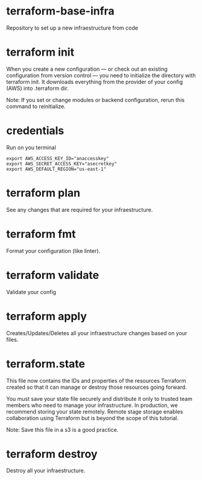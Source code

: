 # terraform-base-infra
Repository to set up a new infraestructure from code

# terraform init
When you create a new configuration — or check out an existing configuration from version control — you need to initialize the directory with terraform init.
It downloads everything from the provider of your config (AWS) into .terraform dir.

Note: If you set or change modules or backend configuration, rerun this command to reinitialize.

# credentials
Run on you terminal
```
export AWS_ACCESS_KEY_ID="anaccesskey"
export AWS_SECRET_ACCESS_KEY="asecretkey"
export AWS_DEFAULT_REGION="us-east-1"
```

# terraform plan
See any changes that are required for your infraestructure.

# terraform fmt
Format your configuration (like linter).

# terraform validate
Validate your config

# terraform apply
Creates/Updates/Deletes all your infraestructure changes based on your files.

# terraform.state
This file now contains the IDs and properties of the resources Terraform created so that it can manage or destroy those resources going forward.

You must save your state file securely and distribute it only to trusted team members who need to manage your infrastructure. In production, we recommend storing your state remotely. Remote stage storage enables collaboration using Terraform but is beyond the scope of this tutorial.

Note: Save this file in a s3 is a good practice.

# terraform destroy
Destroy all your infraestructure.